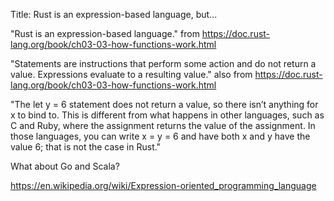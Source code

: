 Title: Rust is an expression-based language, but...


"Rust is an expression-based language." from https://doc.rust-lang.org/book/ch03-03-how-functions-work.html

"Statements are instructions that perform some action and do not return a value. Expressions evaluate to a resulting value." also from https://doc.rust-lang.org/book/ch03-03-how-functions-work.html

"The let y = 6 statement does not return a value, so there isn’t anything for x to bind to. This is different from what happens in other languages, such as C and Ruby, where the assignment returns the value of the assignment. In those languages, you can write x = y = 6 and have both x and y have the value 6; that is not the case in Rust."

What about Go and Scala?

https://en.wikipedia.org/wiki/Expression-oriented_programming_language
